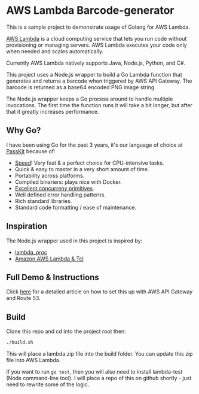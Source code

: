 AWS Lambda Barcode-generator
===========

This is a sample project to demonstrate usage of Golang for AWS Lambda. 

<a href="https://aws.amazon.com/lambda/">AWS Lambda</a> is a cloud computing service that lets you run code without provisioning or managing servers. AWS Lambda executes your code only when needed and scales automatically.

Currently AWS Lambda natively supports Java, Node.js, Python, and C#.

This project uses a Node.js wrapper to build a Go Lambda function that generates and returns a barcode when triggered by AWS API Gateway. The barcode is returned as a base64 encoded PNG image string.

The Node.js wrapper keeps a Go process around to handle multiple invocations. The first time the function runs it will take a bit longer, but after that it greatly increases performance.

## Why Go?

I have been using Go for the past 3 years, it's our language of choice at <a href="https://passkit.com">PassKit</a> because of:

* <a href="https://hashnode.com/post/comparison-nodejs-php-c-go-python-and-ruby-cio352ydg000ym253frmfnt70">Speed</a>! Very fast & a perfect choice for CPU-intensive tasks.
* Quick & easy to master in a very short amount of time.
* Portability across platforms.
* Compiled binariers: plays nice with Docker.
* <a href="https://blog.golang.org/pipelines">Excellent concurreny primitives</a>. 	
* Well defined error handling patterns.
* Rich standard libraries.
* Standard code formatting / ease of maintenance.

## Inspiration
The Node.js wrapper used in this project is inspired by:
* <a href="https://github.com/jasonmoo/lambda_proc">lambda_proc</a>
* <a href="http://wiki.tcl.tk/44464">Amazon AWS Lambda &amp; Tcl</a>

## Full Demo & Instructions

Click <a href="https://blog.passkit.com/write-a-scalable-bar-code-generator-with-golang-aws-lambda">here</a> for a detailed article on how to set this up with AWS API Gateway and Route 53.

## Build
Clone this repo and cd into the project root then:

```bash
./build.sh
```

This will place a lambda.zip file into the build folder. You can update this zip file 
into AWS Lambda.

If you want to run `go test`, then you will also need to install lambda-test (Node command-line tool). I will
place a repo of this on github shortly - just need to rewrite some of the logic.